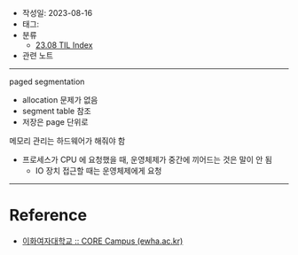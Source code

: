- 작성일: 2023-08-16
- 태그: 
- 분류
    - [23.08 TIL Index](23.08%20TIL%20Index.md)
- 관련 노트

---

paged segmentation

- allocation 문제가 없음
- segment table 참조
- 저장은 page 단위로

메모리 관리는 하드웨어가 해줘야 함

- 프로세스가 CPU 에 요청했을 때, 운영체제가 중간에 끼어드는 것은 말이 안 됨
    - IO 장치 접근할 때는 운영체제에게 요청


---

# Reference

- [이화여자대학교 :: CORE Campus (ewha.ac.kr)](https://core.ewha.ac.kr/publicview/C0101020140509142939477563?vmode=f)